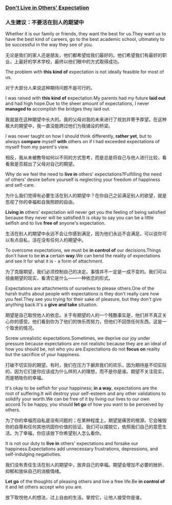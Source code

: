 ### [Don't Live in Others' Expectation](https://web.shanbay.com/reading/web-news/articles/ghqkg)
### 人生建议：不要活在别人的期望中

Whether it is our family or friends, they want the best for us.They want us to have the best kind of careers, go to the best academic school, ultimately to be successful in the way they see of you.

无论是我们的家人还是朋友，他们都希望给我们最好的。他们希望我们有最好的职业，上最好的学术学校，最终以他们眼中的方式取得成功。

The problem with **this kind of** expectation is not ideally feasible for most of us.

对于大部分人来说这种期待问题不是可行的。

I was raised with **this kind of** expectation.My parents had my future **laid out** and had high hope.Due to the sheer amount of expectations, I never **managed to** accomplish the bridges they laid out.

我就是在这种期望中长大的。我的父母对我的未来进行了规划并寄予厚望。在这种极大的期望中，我一直没能跨过他们为我铺设的桥梁。

I was never taught on how I should think differently, **rather yet**, but to always **compare** myself **with** others on if I had exceeded expectations of myself from my parent's view.

相反，我从未被教导如何以不同的方式思考，而是总是将自己与他人进行比较，看看我是否超出了父母对自己的期望。

Why do we feel the need to **live in** others' expectations?Fulfilling the need of others' desire before yourself is neglecting your freedom of happiness and self-care.

为什么我们觉得有必要生活在别人的期望中？在你自己之前满足别人的欲望，就是忽视了你的幸福和自我照顾的自由。

**Living in** others' expectation will never get you the feeling of being satisfied because they never will be satisfied.It is okay to say you can be a little selfish and to live **free of** anyone's expectation.

生活在别人的期望中永远不会让你感到满足，因为他们永远不会满足。可以说你可以有点自私，活在没有任何人的期望中。

To overcome expectations, we must be **in control of** our decisions.Things don't have to be **in a** certain **way**.We can bend the reality of expectations and see it for what it is - a form of attachment.

为了克服期望，我们必须控制自己的决定。事情并不一定是一成不变的。我们可以扭曲期望的现实，看清它是什么——一种依恋的形式。

Expectations are attachments of ourselves to please others.One of the harsh truths about people with expectations is they don't really care how you feel.They see you trying for their sake of pleasure, but they don't give anything back.It's a **give and take** situation.

期望是自己取悦他人的依恋。关于有期望的人的一个残酷事实是，他们并不真正关心你的感受。他们看到你为了他们的快乐而努力，但他们不回馈任何东西。这是一个取舍的情况。

Screw unrealistic expectations.Sometimes, we deprive our joy under pressure because expectations are not realistic because they are an ideal of how you should be, not who you are.Expectations do not **focus on** reality but the sacrifice of your happiness.

打破不切实际的期望。有时，我们在压力下摒弃我们的欢乐，因为期待是不切实际的，因为它们是你应该成为什么样的人的理想，而不是你是谁。期望不关注现实，而是牺牲你的幸福。

It's okay to be selfish for your happiness; **in a way**, expectations are the root of suffering.It will destroy your self-esteem and any other validations to solidify your worth.We can be free of it by living our lives to our own accord.To be happy, you should **let go** of how you want to be perceived by others.

为了你的幸福而自私是没有问题的；在某种程度上，期望是痛苦的根源。它会摧毁你的自尊和任何其他巩固你价值的验证。我们可以摆脱它，依照我们自己的意愿生活。为了幸福，你应该放下你希望别人怎么看你。

It is not our duty to **live in** others' expectations and forsake our happiness.Expectations add unnecessary frustrations, depressions, and self-indulging negativities.

我们没有责任生活在别人的期望中，放弃自己的幸福。期望会增加不必要的挫折、抑郁和放纵自己的消极情绪。

**Let go** of the thoughts of pleasing others and live a free life.Be **in control of** it and let others accept who you are.

放下取悦他人的想法，过上自由的生活。掌控它，让他人接受你是谁。
